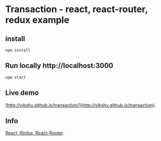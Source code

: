 # Transaction - react, react-router, redux example
## install
`npm install`

## Run locally http://localhost:3000
`npm start`

## Live demo
[http://vikshv.github.io/transaction/](http://vikshv.github.io/transaction).

## Info
[React, Redux, React-Router](https://www.gitbook.com/@maxfarseer/).
